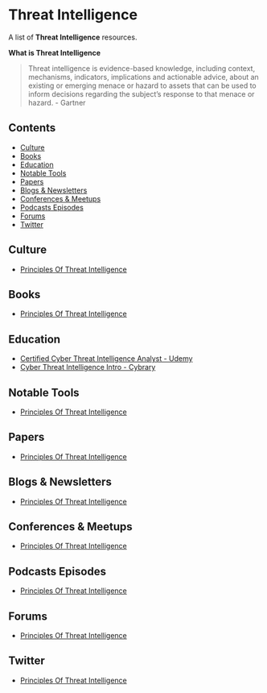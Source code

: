 # Threat Intelligence

A list of **Threat Intelligence** resources.

**What is Threat Intelligence**

> Threat intelligence is evidence-based knowledge, including context, mechanisms, indicators, implications and actionable advice, about an existing or emerging menace or hazard to assets that can be used to inform decisions regarding the subject’s response to that menace or hazard. - Gartner


## Contents
- [Culture](#culture)
- [Books](#books)
- [Education](#education)
- [Notable Tools](#notable-tools)
- [Papers](#papers)
- [Blogs & Newsletters](#blogs--newsletters)
- [Conferences & Meetups](#conferences--meetups)
- [Podcasts Episodes](#podcasts--episodes)
- [Forums](#forums)
- [Twitter](#twitter)

## Culture
* [Principles Of Threat Intelligence](https://www.gartner.com/imagesrv/media-products/pdf/webroot/issue1_webroot.pdf)

## Books
* [Principles Of Threat Intelligence](https://www.gartner.com/imagesrv/media-products/pdf/webroot/issue1_webroot.pdf)

## Education
* [Certified Cyber Threat Intelligence Analyst - Udemy](https://www.udemy.com/cybersecurity-threat-intelligence-researcher/)
* [Cyber Threat Intelligence Intro - Cybrary](https://www.cybrary.it/course/intro-cyber-threat-intelligence/)

## Notable Tools
* [Principles Of Threat Intelligence](https://www.gartner.com/imagesrv/media-products/pdf/webroot/issue1_webroot.pdf)

## Papers
* [Principles Of Threat Intelligence](https://www.gartner.com/imagesrv/media-products/pdf/webroot/issue1_webroot.pdf)

## Blogs & Newsletters
* [Principles Of Threat Intelligence](https://www.gartner.com/imagesrv/media-products/pdf/webroot/issue1_webroot.pdf)

## Conferences & Meetups
* [Principles Of Threat Intelligence](https://www.gartner.com/imagesrv/media-products/pdf/webroot/issue1_webroot.pdf)

## Podcasts Episodes
* [Principles Of Threat Intelligence](https://www.gartner.com/imagesrv/media-products/pdf/webroot/issue1_webroot.pdf)

## Forums
* [Principles Of Threat Intelligence](https://www.gartner.com/imagesrv/media-products/pdf/webroot/issue1_webroot.pdf)

## Twitter
* [Principles Of Threat Intelligence](https://www.gartner.com/imagesrv/media-products/pdf/webroot/issue1_webroot.pdf)
